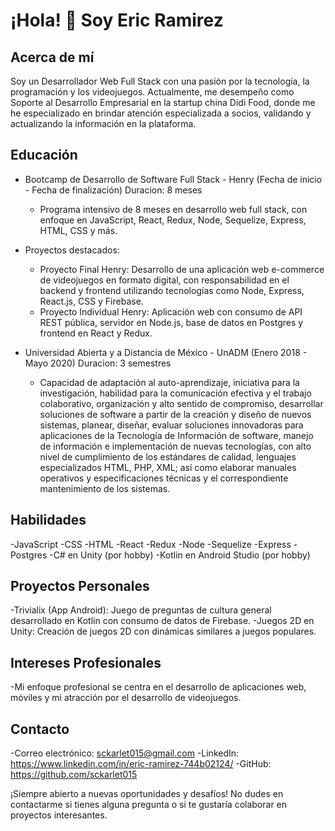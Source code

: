 # ¡Hola! 👋 Soy Eric Ramirez

## Acerca de mí
Soy un Desarrollador Web Full Stack con una pasión por la tecnología, la programación y los videojuegos. Actualmente, me desempeño como Soporte al Desarrollo Empresarial en la startup china Didi Food, donde me he especializado en brindar atención especializada a socios, validando y actualizando la información en la plataforma.

## Educación

 - Bootcamp de Desarrollo de Software Full Stack - Henry
   (Fecha de inicio - Fecha de finalización) Duracion: 8 meses
   - Programa intensivo de 8 meses en desarrollo web full stack, con enfoque en JavaScript, React, Redux, Node, Sequelize, Express, HTML, CSS y más.
 - Proyectos destacados:
   - Proyecto Final Henry: Desarrollo de una aplicación web e-commerce de videojuegos en formato digital, con responsabilidad en el backend y frontend utilizando tecnologías como Node, Express, React.js, CSS y Firebase.
   - Proyecto Individual Henry: Aplicación web con consumo de API REST pública, servidor en Node.js, base de datos en Postgres y frontend en React y Redux.

 - Universidad Abierta y a Distancia de México - UnADM
    (Enero 2018 - Mayo 2020) Duracion: 3 semestres
    - Capacidad de adaptación al auto-aprendizaje, iniciativa para la investigación, habilidad para la comunicación efectiva y el trabajo colaborativo, organización y alto sentido de compromiso, desarrollar soluciones de software a partir de la creación y diseño de nuevos sistemas, planear, diseñar, evaluar soluciones innovadoras para aplicaciones de la Tecnología de Información de software, manejo de información e implementación de nuevas tecnologías, con alto nivel de cumplimiento de los estándares de calidad,  lenguajes especializados HTML, PHP, XML; así como elaborar manuales operativos y especificaciones técnicas y el correspondiente mantenimiento de los sistemas. 

## Habilidades

-JavaScript
-CSS
-HTML
-React
-Redux
-Node
-Sequelize
-Express
-Postgres
-C# en Unity (por hobby)
-Kotlin en Android Studio (por hobby)

## Proyectos Personales

-Trivialix (App Android): Juego de preguntas de cultura general desarrollado en Kotlin con consumo de datos de Firebase.
-Juegos 2D en Unity: Creación de juegos 2D con dinámicas similares a juegos populares.

## Intereses Profesionales

-Mi enfoque profesional se centra en el desarrollo de aplicaciones web, móviles y mi atracción por el desarrollo de videojuegos.

## Contacto

-Correo electrónico: sckarlet015@gmail.com
-LinkedIn: https://www.linkedin.com/in/eric-ramirez-744b02124/
-GitHub: https://github.com/sckarlet015

¡Siempre abierto a nuevas oportunidades y desafíos! No dudes en contactarme si tienes alguna pregunta o si te gustaría colaborar en proyectos interesantes.
